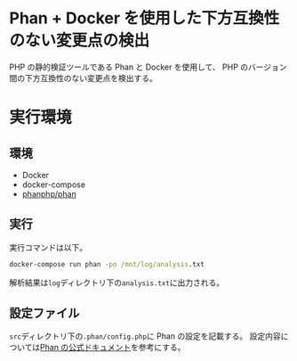 # Phan + Docker を使用した下方互換性のない変更点の検出

PHP の静的検証ツールである Phan と Docker を使用して、 PHP のバージョン間の下方互換性のない変更点を検出する。

# 実行環境

## 環境

- Docker
- docker-compose
- [phanphp/phan](https://github.com/phan/docker)

## 実行

実行コマンドは以下。

```cmd
docker-compose run phan -po /mnt/log/analysis.txt
```

解析結果は`log`ディレクトリ下の`analysis.txt`に出力される。

## 設定ファイル

`src`ディレクトリ下の`.phan/config.php`に Phan の設定を記載する。
設定内容については[Phan の公式ドキュメント](https://github.com/phan/phan)を参考にする。

